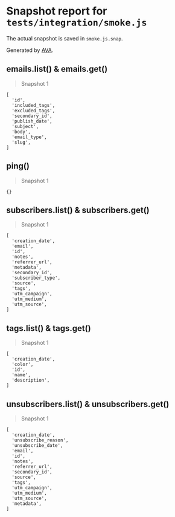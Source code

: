# Snapshot report for `tests/integration/smoke.js`

The actual snapshot is saved in `smoke.js.snap`.

Generated by [AVA](https://avajs.dev).

## emails.list() & emails.get()

> Snapshot 1

    [
      'id',
      'included_tags',
      'excluded_tags',
      'secondary_id',
      'publish_date',
      'subject',
      'body',
      'email_type',
      'slug',
    ]

## ping()

> Snapshot 1

    {}

## subscribers.list() & subscribers.get()

> Snapshot 1

    [
      'creation_date',
      'email',
      'id',
      'notes',
      'referrer_url',
      'metadata',
      'secondary_id',
      'subscriber_type',
      'source',
      'tags',
      'utm_campaign',
      'utm_medium',
      'utm_source',
    ]

## tags.list() & tags.get()

> Snapshot 1

    [
      'creation_date',
      'color',
      'id',
      'name',
      'description',
    ]

## unsubscribers.list() & unsubscribers.get()

> Snapshot 1

    [
      'creation_date',
      'unsubscribe_reason',
      'unsubscribe_date',
      'email',
      'id',
      'notes',
      'referrer_url',
      'secondary_id',
      'source',
      'tags',
      'utm_campaign',
      'utm_medium',
      'utm_source',
      'metadata',
    ]

